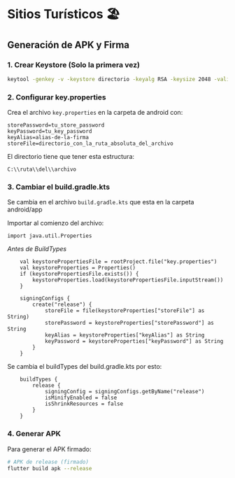 # Sitios Turísticos 🏖️

## Generación de APK y Firma

### 1. Crear Keystore (Solo la primera vez)

```bash
keytool -genkey -v -keystore directorio -keyalg RSA -keysize 2048 -validity 10000 -alias alias-de-la-firma
```

### 2. Configurar key.properties 

Crea el archivo `key.properties` en la carpeta de android con:

```properties
storePassword=tu_store_password
keyPassword=tu_key_password
keyAlias=alias-de-la-firma
storeFile=directorio_con_la_ruta_absoluta_del_archivo
```

El directorio tiene que tener esta estructura:
```
C:\\ruta\\del\\archivo
```

### 3. Cambiar el build.gradle.kts

Se cambia en el archivo `build.gradle.kts` que esta en la carpeta android/app

Importar al comienzo del archivo:

```
import java.util.Properties
```

*Antes de BuildTypes*

```
    val keystorePropertiesFile = rootProject.file("key.properties")
    val keystoreProperties = Properties()
    if (keystorePropertiesFile.exists()) {
        keystoreProperties.load(keystorePropertiesFile.inputStream())
    }

    signingConfigs {
        create("release") {
            storeFile = file(keystoreProperties["storeFile"] as String)
            storePassword = keystoreProperties["storePassword"] as String
            keyAlias = keystoreProperties["keyAlias"] as String
            keyPassword = keystoreProperties["keyPassword"] as String
        }
    }
```

Se cambia el buildTypes del build.gradle.kts por esto:

```
    buildTypes {
        release {
            signingConfig = signingConfigs.getByName("release")
            isMinifyEnabled = false
            isShrinkResources = false
        }
    }

```

### 4. Generar APK

Para generar el APK firmado:

```bash
# APK de release (firmado)
flutter build apk --release

```

